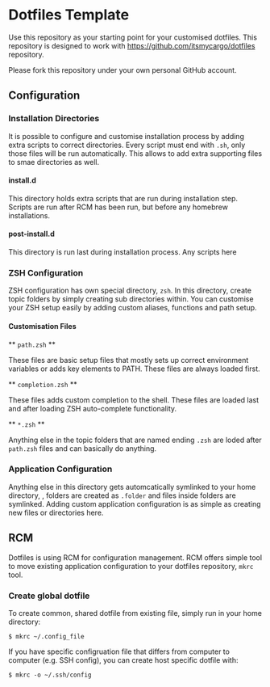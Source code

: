 # Dotfiles Template

Use this repository as your starting point for your customised dotfiles.
This repository is designed to work with https://github.com/itsmycargo/dotfiles repository.


Please fork this repository under your own personal GitHub account.

## Configuration

### Installation Directories

It is possible to configure and customise installation process by adding extra scripts to correct directories. Every script must end with `.sh`, only those files will be run automatically. This allows to add extra supporting files to smae directories as well.

#### install.d

This directory holds extra scripts that are run during installation step. Scripts are run after RCM has been run, but before any homebrew installations.

#### post-install.d

This directory is run last during installation process. Any scripts here 

### ZSH Configuration

ZSH configuration has own special directory, `zsh`. In this directory, create topic folders by simply creating sub directories within. You can customise your ZSH setup easily by adding custom aliases, functions and path setup.

#### Customisation Files

** `path.zsh` **

These files are basic setup files that mostly sets up correct environment variables or adds key elements to PATH. These files are always loaded first.

** `completion.zsh` **

These files adds custom completion to the shell. These files are loaded last and after loading ZSH auto-complete functionality.

** `*.zsh` **

Anything else in the topic folders that are named ending `.zsh` are loded after `path.zsh` files and can basically do anything.

### Application Configuration

Anything else in this directory gets automcatically symlinked to your home directory, , folders are created as `.folder` and files inside folders are symlinked. Adding custom application configuration is as simple as creating new files or directories here.

## RCM

Dotfiles is using RCM for configuration management. RCM offers simple tool to move existing application configuration to your dotfiles repository, `mkrc` tool.

### Create global dotfile

To create common, shared dotfile from existing file, simply run in your home directory:

    $ mkrc ~/.config_file

If you have specific configruation file that differs from computer to computer (e.g. SSH config), you can create host specific dotfile with:

    $ mkrc -o ~/.ssh/config

